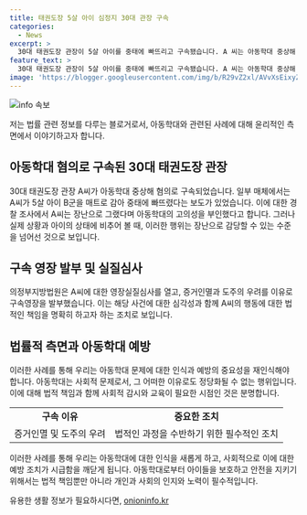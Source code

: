 ```yaml
---
title: 태권도장 5살 아이 심정지 30대 관장 구속
categories:
  - News
excerpt: >
  30대 태권도장 관장이 5살 아이를 중태에 빠뜨리고 구속됐습니다. A 씨는 아동학대 중상해 혐의를 받고, 태권도장에서 아이를 매트로 감아 중태에 빠뜨렸습니다. 아이가 회복되지 않아 의원으로 옮겼고, 119에 신고했습니다. A 씨는 아동학대를 부인하며 장난으로 한 것이라고 주장하고 있습니다.
feature_text: >
  30대 태권도장 관장이 5살 아이를 중태에 빠뜨리고 구속됐습니다. A 씨는 아동학대 중상해 혐의를 받고, 태권도장에서 아이를 매트로 감아 중태에 빠뜨렸습니다. 아이가 회복되지 않아 의원으로 옮겼고, 119에 신고했습니다. A 씨는 아동학대를 부인하며 장난으로 한 것이라고 주장하고 있습니다.
image: 'https://blogger.googleusercontent.com/img/b/R29vZ2xl/AVvXsEixyZcFfHzMRdzZMjFBmAUKJYCLCGyLL1o632UiGVXcaFdKo_bkvkuCioo0uUKlGfBVcT3P84aROyZIXSBEx3Aw5nCQ3pTgDom1WDC4m8eifvWiAmWEEVb4x6G_l8C0QH225ldMjyaFvpxGEBGNO37VmDTDMHGhJPq73UglMfDca1-0aw/s1600/blogspot.png'
---
```


<p><img src="https://blogger.googleusercontent.com/img/b/R29vZ2xl/AVvXsEixyZcFfHzMRdzZMjFBmAUKJYCLCGyLL1o632UiGVXcaFdKo_bkvkuCioo0uUKlGfBVcT3P84aROyZIXSBEx3Aw5nCQ3pTgDom1WDC4m8eifvWiAmWEEVb4x6G_l8C0QH225ldMjyaFvpxGEBGNO37VmDTDMHGhJPq73UglMfDca1-0aw/s1600/blogspot.png" alt="info 속보" /></p>

<p>저는 법률 관련 정보를 다루는 블로거로서, 아동학대와 관련된 사례에 대해 윤리적인 측면에서 이야기하고자 합니다. </p>

<h2 data-ke-size="size26">아동학대 혐의로 구속된 30대 태권도장 관장</h2>

<p data-ke-size="size16">30대 태권도장 관장 A씨가 아동학대 중상해 혐의로 구속되었습니다. 일부 매체에서는 A씨가 5살 아이 B군을 매트로 감아 중태에 빠뜨렸다는 보도가 있었습니다. 이에 대한 경찰 조사에서 A씨는 장난으로 그랬다며 아동학대의 고의성을 부인했다고 합니다. 그러나 실제 상황과 아이의 상태에 비추어 볼 때, 이러한 행위는 장난으로 감당할 수 있는 수준을 넘어선 것으로 보입니다.</p>

<h2 data-ke-size="size26">구속 영장 발부 및 실질심사</h2>

<p data-ke-size="size16">의정부지방법원은 A씨에 대한 영장실질심사를 열고, 증거인멸과 도주의 우려를 이유로 구속영장을 발부했습니다. 이는 해당 사건에 대한 심각성과 함께 A씨의 행동에 대한 법적인 책임을 명확히 하고자 하는 조치로 보입니다.</p>

<h2 data-ke-size="size26">법률적 측면과 아동학대 예방</h2>

<p data-ke-size="size16">이러한 사례를 통해 우리는 아동학대 문제에 대한 인식과 예방의 중요성을 재인식해야 합니다. 아동학대는 사회적 문제로서, 그 어떠한 이유로도 정당화될 수 없는 행위입니다. 이에 대해 법적 책임과 함께 사회적 감시와 교육이 필요한 시점인 것은 분명합니다. </p>

<table>
  <tr>
    <td style="text-align: center; height: 17px;"><b>구속 이유</b></td>
    <td style="text-align: center; height: 17px;"><b>중요한 조치</b></td>
  </tr>
  <tr>
    <td style="text-align: center; height: 17px;">증거인멸 및 도주의 우려</td>
    <td style="text-align: center; height: 17px;">법적인 과정을 수반하기 위한 필수적인 조치</td>
  </tr>
</table>

<p>이러한 사례를 통해 우리는 아동학대에 대한 인식을 새롭게 하고, 사회적으로 이에 대한 예방 조치가 시급함을 깨닫게 됩니다. 아동학대로부터 아이들을 보호하고 안전을 지키기 위해서는 법적 책임뿐만 아니라 개인과 사회의 인지와 노력이 필수적입니다.</p>
유용한 생활 정보가 필요하시다면, <a href="https://onioninfo.kr" rel="dofollow">onioninfo.kr</a>


